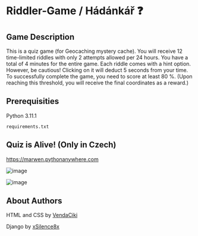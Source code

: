 # Riddler-Game / Hádánkář ❓
## Game Description
This is a quiz game (for Geocaching mystery cache). 
You will receive 12 time-limited riddles with only 2 attempts allowed per 24 hours. 
You have a total of 4 minutes for the entire game. 
Each riddle comes with a hint option. 
However, be cautious! Clicking on it will deduct 5 seconds from your time. 
To successfully complete the game, you need to score at least 80 %. 
(Upon reaching this threshold, you will receive the final coordinates as a reward.)

## Prerequisities
Python 3.11.1
```
requirements.txt
```

## Quiz is Alive! (Only in Czech)
https://marwen.pythonanywhere.com

![image](https://github.com/xSilence8x/Riddler-Quiz-Game/assets/50072173/230d4974-c14f-41e4-90a4-1326ab22a4dc)

![image](https://github.com/xSilence8x/Riddler-Quiz-Game/assets/50072173/be14cc4e-aed9-469d-9062-b0fa3f9a5ede)




## About Authors
HTML and CSS by [VendaCiki](https://github.com/vendaciki)

Django by [xSilence8x](https://github.com/xsilence8x)
